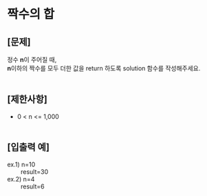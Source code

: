 # 짝수의 합
## **[문제]**
정수 **n**이 주어질 때,<br>
**n**이하의 짝수를 모두 더한 값을 return 하도록 solution 함수를 작성해주세요.<br>
<br>

## **[제한사항]**
* 0 < n <= 1,000
<br><br>

## **[입출력 예]**
ex.1) n=10<br>
&nbsp;&nbsp;&nbsp;&nbsp;&nbsp;&nbsp;&nbsp;&nbsp;result=30<br>
ex.2) n=4<br>
&nbsp;&nbsp;&nbsp;&nbsp;&nbsp;&nbsp;&nbsp;&nbsp;result=6<br>